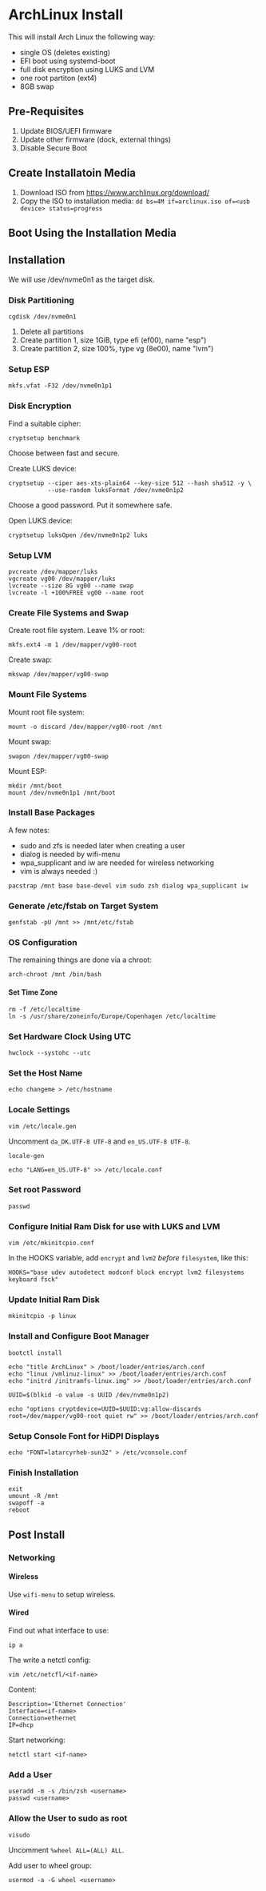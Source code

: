 # ArchLinux Install
This will install Arch Linux the following way:

   - single OS (deletes existing)
   - EFI boot using systemd-boot
   - full disk encryption using LUKS and LVM
   - one root partiton (ext4)
   - 8GB swap

## Pre-Requisites

   1. Update BIOS/UEFI firmware
   2. Update other firmware (dock, external things)
   3. Disable Secure Boot

## Create Installatoin Media

   1. Download ISO from https://www.archlinux.org/download/
   2. Copy the ISO to installation media:
     ````
     dd bs=4M if=arclinux.iso of=<usb device> status=progress
     ````

## Boot Using the Installation Media

## Installation
We will use /dev/nvme0n1 as the target disk.

### Disk Partitioning

````
cgdisk /dev/nvme0n1
````

   1. Delete all partitions
   2. Create partition 1, size 1GiB, type efi (ef00), name "esp")
   3. Create partition 2, size 100%, type vg (8e00), name "lvm")

### Setup ESP

````
mkfs.vfat -F32 /dev/nvme0n1p1
````

### Disk Encryption

Find a suitable cipher:

````
cryptsetup benchmark
````

Choose between fast and secure.

Create LUKS device:

````
cryptsetup --ciper aes-xts-plain64 --key-size 512 --hash sha512 -y \
           --use-random luksFormat /dev/nvme0n1p2
````

Choose a good password. Put it somewhere safe.

Open LUKS device:

````
cryptsetup luksOpen /dev/nvme0n1p2 luks
````

### Setup LVM

````
pvcreate /dev/mapper/luks
vgcreate vg00 /dev/mapper/luks
lvcreate --size 8G vg00 --name swap
lvcreate -l +100%FREE vg00 --name root
````

### Create File Systems and Swap

Create root file system. Leave 1% or root:
````
mkfs.ext4 -m 1 /dev/mapper/vg00-root
````

Create swap:
````
mkswap /dev/mapper/vg00-swap
````

### Mount File Systems

Mount root file system:
````
mount -o discard /dev/mapper/vg00-root /mnt
````

Mount swap:
````
swapon /dev/mapper/vg00-swap
````

Mount ESP:
````
mkdir /mnt/boot
mount /dev/nvme0n1p1 /mnt/boot
````

### Install Base Packages

A few notes:
   - sudo and zfs is needed later when creating a user
   - dialog is needed by wifi-menu
   - wpa_supplicant and iw are needed for wireless networking
   - vim is always needed :)
````
pacstrap /mnt base base-devel vim sudo zsh dialog wpa_supplicant iw
````

### Generate /etc/fstab on Target System
````
genfstab -pU /mnt >> /mnt/etc/fstab
````

### OS Configuration

The remaining things are done via a chroot:

````
arch-chroot /mnt /bin/bash
````

#### Set Time Zone

````
rm -f /etc/localtime
ln -s /usr/share/zoneinfo/Europe/Copenhagen /etc/localtime
````

### Set Hardware Clock Using UTC

````
hwclock --systohc --utc
````

### Set the Host Name

````
echo changeme > /etc/hostname
````

### Locale Settings

````
vim /etc/locale.gen
````

Uncomment `da_DK.UTF-8 UTF-8` and `en_US.UTF-8 UTF-8`.

````
locale-gen

echo "LANG=en_US.UTF-8" >> /etc/locale.conf
````

### Set root Password

````
passwd
````

### Configure Initial Ram Disk for use with LUKS and LVM

````
vim /etc/mkinitcpio.conf
````

In the HOOKS variable, add `encrypt` and `lvm2` *before* `filesystem`, like
this:

````
HOOKS="base udev autodetect modconf block encrypt lvm2 filesystems keyboard fsck"
````

### Update Initial Ram Disk

````
mkinitcpio -p linux
````

### Install and Configure Boot Manager

````
bootctl install

echo "title ArchLinux" > /boot/loader/entries/arch.conf
echo "linux /vmlinuz-linux" >> /boot/loader/entries/arch.conf
echo "initrd /initramfs-linux.img" >> /boot/loader/entries/arch.conf

UUID=$(blkid -o value -s UUID /dev/nvme0n1p2)

echo "options cryptdevice=UUID=$UUID:vg:allow-discards root=/dev/mapper/vg00-root quiet rw" >> /boot/loader/entries/arch.conf
````

### Setup Console Font for HiDPI Displays

````
echo "FONT=latarcyrheb-sun32" > /etc/vconsole.conf
````

### Finish Installation

````
exit
umount -R /mnt
swapoff -a
reboot
````

## Post Install

### Networking

#### Wireless
Use `wifi-menu` to setup wireless.

#### Wired

Find out what interface to use:

````
ip a
````

The write a netctl config:

````
vim /etc/netcfl/<if-name>
````

Content:

````
Description='Ethernet Connection'
Interface=<if-name>
Connection=ethernet
IP=dhcp
````

Start networking:

````
netctl start <if-name>
````


### Add a User

````
useradd -m -s /bin/zsh <username>
passwd <username>
````

### Allow the User to sudo as root

````
visudo  
````

Uncomment `%wheel ALL=(ALL) ALL`.

Add user to wheel group:

````
usermod -a -G wheel <username>  
````

